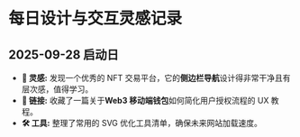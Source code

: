 # 每日设计与交互灵感记录

## 2025-09-28 启动日

* **🎨 灵感:** 发现一个优秀的 NFT 交易平台，它的**侧边栏导航**设计得非常干净且有层次感，值得学习。
* **🔗 链接:** 收藏了一篇关于**Web3 移动端钱包**如何简化用户授权流程的 UX 教程。
* **🛠 工具:** 整理了常用的 SVG 优化工具清单，确保未来网站加载速度。
